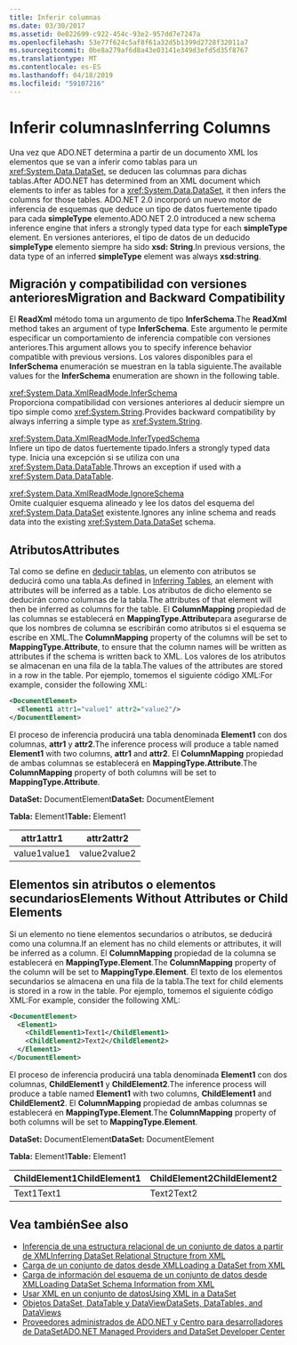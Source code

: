```yaml
---
title: Inferir columnas
ms.date: 03/30/2017
ms.assetid: 0e022699-c922-454c-93e2-957dd7e7247a
ms.openlocfilehash: 53e77f624c5af8f61a32d5b1399d2728f32011a7
ms.sourcegitcommit: 0be8a279af6d8a43e03141e349d3efd5d35f8767
ms.translationtype: MT
ms.contentlocale: es-ES
ms.lasthandoff: 04/18/2019
ms.locfileid: "59107216"
---
```

# <a name="inferring-columns"></a><span data-ttu-id="c6d9d-102">Inferir columnas</span><span class="sxs-lookup"><span data-stu-id="c6d9d-102">Inferring Columns</span></span>
<span data-ttu-id="c6d9d-103">Una vez que ADO.NET determina a partir de un documento XML los elementos que se van a inferir como tablas para un <xref:System.Data.DataSet>, se deducen las columnas para dichas tablas.</span><span class="sxs-lookup"><span data-stu-id="c6d9d-103">After ADO.NET has determined from an XML document which elements to infer as tables for a <xref:System.Data.DataSet>, it then infers the columns for those tables.</span></span> <span data-ttu-id="c6d9d-104">ADO.NET 2.0 incorporó un nuevo motor de inferencia de esquemas que deduce un tipo de datos fuertemente tipado para cada **simpleType** elemento.</span><span class="sxs-lookup"><span data-stu-id="c6d9d-104">ADO.NET 2.0 introduced a new schema inference engine that infers a strongly typed data type for each **simpleType** element.</span></span> <span data-ttu-id="c6d9d-105">En versiones anteriores, el tipo de datos de un deducido **simpleType** elemento siempre ha sido **xsd: String**.</span><span class="sxs-lookup"><span data-stu-id="c6d9d-105">In previous versions, the data type of an inferred **simpleType** element was always **xsd:string**.</span></span>  
  
## <a name="migration-and-backward-compatibility"></a><span data-ttu-id="c6d9d-106">Migración y compatibilidad con versiones anteriores</span><span class="sxs-lookup"><span data-stu-id="c6d9d-106">Migration and Backward Compatibility</span></span>  
 <span data-ttu-id="c6d9d-107">El **ReadXml** método toma un argumento de tipo **InferSchema**.</span><span class="sxs-lookup"><span data-stu-id="c6d9d-107">The **ReadXml** method takes an argument of type **InferSchema**.</span></span> <span data-ttu-id="c6d9d-108">Este argumento le permite especificar un comportamiento de inferencia compatible con versiones anteriores.</span><span class="sxs-lookup"><span data-stu-id="c6d9d-108">This argument allows you to specify inference behavior compatible with previous versions.</span></span> <span data-ttu-id="c6d9d-109">Los valores disponibles para el **InferSchema** enumeración se muestran en la tabla siguiente.</span><span class="sxs-lookup"><span data-stu-id="c6d9d-109">The available values for the **InferSchema** enumeration are shown in the following table.</span></span>  
  
 <xref:System.Data.XmlReadMode.InferSchema>  
 <span data-ttu-id="c6d9d-110">Proporciona compatibilidad con versiones anteriores al deducir siempre un tipo simple como <xref:System.String>.</span><span class="sxs-lookup"><span data-stu-id="c6d9d-110">Provides backward compatibility by always inferring a simple type as <xref:System.String>.</span></span>  
  
 <xref:System.Data.XmlReadMode.InferTypedSchema>  
 <span data-ttu-id="c6d9d-111">Infiere un tipo de datos fuertemente tipado.</span><span class="sxs-lookup"><span data-stu-id="c6d9d-111">Infers a strongly typed data type.</span></span> <span data-ttu-id="c6d9d-112">Inicia una excepción si se utiliza con una <xref:System.Data.DataTable>.</span><span class="sxs-lookup"><span data-stu-id="c6d9d-112">Throws an exception if used with a <xref:System.Data.DataTable>.</span></span>  
  
 <xref:System.Data.XmlReadMode.IgnoreSchema>  
 <span data-ttu-id="c6d9d-113">Omite cualquier esquema alineado y lee los datos del esquema del <xref:System.Data.DataSet> existente.</span><span class="sxs-lookup"><span data-stu-id="c6d9d-113">Ignores any inline schema and reads data into the existing <xref:System.Data.DataSet> schema.</span></span>  
  
## <a name="attributes"></a><span data-ttu-id="c6d9d-114">Atributos</span><span class="sxs-lookup"><span data-stu-id="c6d9d-114">Attributes</span></span>  
 <span data-ttu-id="c6d9d-115">Tal como se define en [deducir tablas](../../../../../docs/framework/data/adonet/dataset-datatable-dataview/inferring-tables.md), un elemento con atributos se deducirá como una tabla.</span><span class="sxs-lookup"><span data-stu-id="c6d9d-115">As defined in [Inferring Tables](../../../../../docs/framework/data/adonet/dataset-datatable-dataview/inferring-tables.md), an element with attributes will be inferred as a table.</span></span> <span data-ttu-id="c6d9d-116">Los atributos de dicho elemento se deducirán como columnas de la tabla.</span><span class="sxs-lookup"><span data-stu-id="c6d9d-116">The attributes of that element will then be inferred as columns for the table.</span></span> <span data-ttu-id="c6d9d-117">El **ColumnMapping** propiedad de las columnas se establecerá en **MappingType.Attribute**para asegurarse de que los nombres de columna se escribirán como atributos si el esquema se escribe en XML.</span><span class="sxs-lookup"><span data-stu-id="c6d9d-117">The **ColumnMapping** property of the columns will be set to **MappingType.Attribute**, to ensure that the column names will be written as attributes if the schema is written back to XML.</span></span> <span data-ttu-id="c6d9d-118">Los valores de los atributos se almacenan en una fila de la tabla.</span><span class="sxs-lookup"><span data-stu-id="c6d9d-118">The values of the attributes are stored in a row in the table.</span></span> <span data-ttu-id="c6d9d-119">Por ejemplo, tomemos el siguiente código XML:</span><span class="sxs-lookup"><span data-stu-id="c6d9d-119">For example, consider the following XML:</span></span>  
  
```xml  
<DocumentElement>  
  <Element1 attr1="value1" attr2="value2"/>  
</DocumentElement>  
```  
  
 <span data-ttu-id="c6d9d-120">El proceso de inferencia producirá una tabla denominada **Element1** con dos columnas, **attr1** y **attr2**.</span><span class="sxs-lookup"><span data-stu-id="c6d9d-120">The inference process will produce a table named **Element1** with two columns, **attr1** and **attr2**.</span></span> <span data-ttu-id="c6d9d-121">El **ColumnMapping** propiedad de ambas columnas se establecerá en **MappingType.Attribute**.</span><span class="sxs-lookup"><span data-stu-id="c6d9d-121">The **ColumnMapping** property of both columns will be set to **MappingType.Attribute**.</span></span>  
  
 <span data-ttu-id="c6d9d-122">**DataSet:** DocumentElement</span><span class="sxs-lookup"><span data-stu-id="c6d9d-122">**DataSet:** DocumentElement</span></span>  
  
 <span data-ttu-id="c6d9d-123">**Tabla:** Element1</span><span class="sxs-lookup"><span data-stu-id="c6d9d-123">**Table:** Element1</span></span>  
  
|<span data-ttu-id="c6d9d-124">attr1</span><span class="sxs-lookup"><span data-stu-id="c6d9d-124">attr1</span></span>|<span data-ttu-id="c6d9d-125">attr2</span><span class="sxs-lookup"><span data-stu-id="c6d9d-125">attr2</span></span>|  
|-----------|-----------|  
|<span data-ttu-id="c6d9d-126">value1</span><span class="sxs-lookup"><span data-stu-id="c6d9d-126">value1</span></span>|<span data-ttu-id="c6d9d-127">value2</span><span class="sxs-lookup"><span data-stu-id="c6d9d-127">value2</span></span>|  
  
## <a name="elements-without-attributes-or-child-elements"></a><span data-ttu-id="c6d9d-128">Elementos sin atributos o elementos secundarios</span><span class="sxs-lookup"><span data-stu-id="c6d9d-128">Elements Without Attributes or Child Elements</span></span>  
 <span data-ttu-id="c6d9d-129">Si un elemento no tiene elementos secundarios o atributos, se deducirá como una columna.</span><span class="sxs-lookup"><span data-stu-id="c6d9d-129">If an element has no child elements or attributes, it will be inferred as a column.</span></span> <span data-ttu-id="c6d9d-130">El **ColumnMapping** propiedad de la columna se establecerá en **MappingType.Element**.</span><span class="sxs-lookup"><span data-stu-id="c6d9d-130">The **ColumnMapping** property of the column will be set to **MappingType.Element**.</span></span> <span data-ttu-id="c6d9d-131">El texto de los elementos secundarios se almacena en una fila de la tabla.</span><span class="sxs-lookup"><span data-stu-id="c6d9d-131">The text for child elements is stored in a row in the table.</span></span> <span data-ttu-id="c6d9d-132">Por ejemplo, tomemos el siguiente código XML:</span><span class="sxs-lookup"><span data-stu-id="c6d9d-132">For example, consider the following XML:</span></span>  
  
```xml  
<DocumentElement>  
  <Element1>  
    <ChildElement1>Text1</ChildElement1>  
    <ChildElement2>Text2</ChildElement2>  
  </Element1>  
</DocumentElement>  
```  
  
 <span data-ttu-id="c6d9d-133">El proceso de inferencia producirá una tabla denominada **Element1** con dos columnas, **ChildElement1** y **ChildElement2**.</span><span class="sxs-lookup"><span data-stu-id="c6d9d-133">The inference process will produce a table named **Element1** with two columns, **ChildElement1** and **ChildElement2**.</span></span> <span data-ttu-id="c6d9d-134">El **ColumnMapping** propiedad de ambas columnas se establecerá en **MappingType.Element**.</span><span class="sxs-lookup"><span data-stu-id="c6d9d-134">The **ColumnMapping** property of both columns will be set to **MappingType.Element**.</span></span>  
  
 <span data-ttu-id="c6d9d-135">**DataSet:** DocumentElement</span><span class="sxs-lookup"><span data-stu-id="c6d9d-135">**DataSet:** DocumentElement</span></span>  
  
 <span data-ttu-id="c6d9d-136">**Tabla:** Element1</span><span class="sxs-lookup"><span data-stu-id="c6d9d-136">**Table:** Element1</span></span>  
  
|<span data-ttu-id="c6d9d-137">ChildElement1</span><span class="sxs-lookup"><span data-stu-id="c6d9d-137">ChildElement1</span></span>|<span data-ttu-id="c6d9d-138">ChildElement2</span><span class="sxs-lookup"><span data-stu-id="c6d9d-138">ChildElement2</span></span>|  
|-------------------|-------------------|  
|<span data-ttu-id="c6d9d-139">Text1</span><span class="sxs-lookup"><span data-stu-id="c6d9d-139">Text1</span></span>|<span data-ttu-id="c6d9d-140">Text2</span><span class="sxs-lookup"><span data-stu-id="c6d9d-140">Text2</span></span>|  
  
## <a name="see-also"></a><span data-ttu-id="c6d9d-141">Vea también</span><span class="sxs-lookup"><span data-stu-id="c6d9d-141">See also</span></span>

- [<span data-ttu-id="c6d9d-142">Inferencia de una estructura relacional de un conjunto de datos a partir de XML</span><span class="sxs-lookup"><span data-stu-id="c6d9d-142">Inferring DataSet Relational Structure from XML</span></span>](../../../../../docs/framework/data/adonet/dataset-datatable-dataview/inferring-dataset-relational-structure-from-xml.md)
- [<span data-ttu-id="c6d9d-143">Carga de un conjunto de datos desde XML</span><span class="sxs-lookup"><span data-stu-id="c6d9d-143">Loading a DataSet from XML</span></span>](../../../../../docs/framework/data/adonet/dataset-datatable-dataview/loading-a-dataset-from-xml.md)
- [<span data-ttu-id="c6d9d-144">Carga de información del esquema de un conjunto de datos desde XML</span><span class="sxs-lookup"><span data-stu-id="c6d9d-144">Loading DataSet Schema Information from XML</span></span>](../../../../../docs/framework/data/adonet/dataset-datatable-dataview/loading-dataset-schema-information-from-xml.md)
- [<span data-ttu-id="c6d9d-145">Usar XML en un conjunto de datos</span><span class="sxs-lookup"><span data-stu-id="c6d9d-145">Using XML in a DataSet</span></span>](../../../../../docs/framework/data/adonet/dataset-datatable-dataview/using-xml-in-a-dataset.md)
- [<span data-ttu-id="c6d9d-146">Objetos DataSet, DataTable y DataView</span><span class="sxs-lookup"><span data-stu-id="c6d9d-146">DataSets, DataTables, and DataViews</span></span>](../../../../../docs/framework/data/adonet/dataset-datatable-dataview/index.md)
- [<span data-ttu-id="c6d9d-147">Proveedores administrados de ADO.NET y Centro para desarrolladores de DataSet</span><span class="sxs-lookup"><span data-stu-id="c6d9d-147">ADO.NET Managed Providers and DataSet Developer Center</span></span>](https://go.microsoft.com/fwlink/?LinkId=217917)
